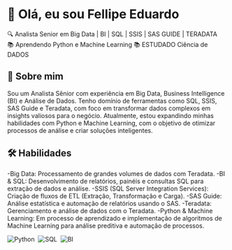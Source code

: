 # 👋 Olá, eu sou Fellipe Eduardo

🔍 Analista Senior em Big Data | BI | SQL | SSIS | SAS GUIDE | TERADATA  
📚 Aprendendo Python e Machine Learning 
📚 ESTUDADO Ciência de DADOS

## 🚀 Sobre mim

Sou um Analista Sênior com experiência em Big Data, Business Intelligence (BI) e Análise de Dados. 
Tenho domínio de ferramentas como SQL, SSIS, SAS Guide e Teradata, com foco em transformar dados complexos em insights valiosos para o negócio. 
Atualmente, estou expandindo minhas habilidades com Python e Machine Learning, com o objetivo de otimizar processos de análise e criar soluções inteligentes.

## 🛠️ Habilidades

-Big Data: Processamento de grandes volumes de dados com Teradata.
-BI & SQL: Desenvolvimento de relatórios, painéis e consultas SQL para extração de dados e análise.
-SSIS (SQL Server Integration Services): Criação de fluxos de ETL (Extração, Transformação e Carga).
-SAS Guide: Análise estatística e automação de relatórios usando o SAS.
-Teradata: Gerenciamento e análise de dados com o Teradata.
-Python & Machine Learning: Em processo de aprendizado e implementação de algoritmos de Machine Learning para análise preditiva e automação de processos.

![Python](https://img.shields.io/badge/-Python-0D1117?style=for-the-badge&logo=python&labelColor=0D1117)&nbsp;
![SQL](https://img.shields.io/badge/-SQL-0D1117?style=for-the-badge&logo=sql&labelColor=0D1117)&nbsp;
![BI](https://img.shields.io/badge/-SQL-0D1117?style=for-the-badge&logo=bi&labelColor=0D1117)&nbsp;

